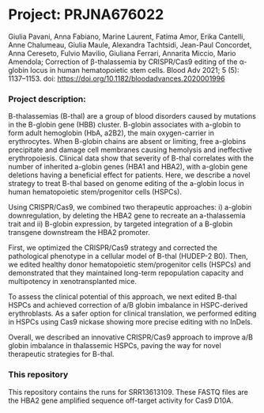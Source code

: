 # Project: PRJNA676022

Giulia Pavani, Anna Fabiano, Marine Laurent, Fatima Amor, 
Erika Cantelli, Anne Chalumeau, Giulia Maule, Alexandra 
Tachtsidi, Jean-Paul Concordet, Anna Cereseto, Fulvio 
Mavilio, Giuliana Ferrari, Annarita Miccio, Mario 
Amendola; Correction of β-thalassemia by CRISPR/Cas9 
editing of the α-globin locus in human hematopoietic stem 
cells. Blood Adv 2021; 5 (5): 1137–1153. doi: 
https://doi.org/10.1182/bloodadvances.2020001996

### Project description: 
B-thalassemias (B-thal) are a group of blood disorders 
caused by mutations in the B-globin gene (HBB) cluster. 
B-globin associates with a-globin to form adult 
hemoglobin (HbA, a2B2), the main oxygen-carrier in 
erythrocytes. When B-globin chains are absent or 
limiting, free a-globins precipitate and damage cell 
membranes causing hemolysis and ineffective 
erythropoiesis. Clinical data show that severity of 
B-thal correlates with the number of inherited a-globin 
genes (HBA1 and HBA2), with a-globin gene deletions 
having a beneficial effect for patients.
Here, we describe a novel strategy to treat B-thal based 
on genome editing of the a-globin locus in human 
hematopoietic stem/progenitor cells (HSPCs).

Using CRISPR/Cas9, we combined two therapeutic 
approaches: i) a-globin downregulation, by deleting the 
HBA2 gene to recreate an a-thalassemia trait and ii) 
B-globin expression, by targeted integration of a 
B-globin transgene downstream the HBA2 promoter.

First, we optimized the CRISPR/Cas9 strategy and 
corrected the pathological phenotype in a cellular model 
of B-thal (HUDEP-2 B0). Then, we edited healthy donor 
hematopoietic stem/progenitor cells (HSPCs) and 
demonstrated that they maintained long-term repopulation 
capacity and multipotency in xenotransplanted mice.

To assess the clinical potential of this approach, we 
next edited B-thal HSPCs and achieved correction of a/B 
globin imbalance in HSPC-derived erythroblasts. As a 
safer option for clinical translation, we performed 
editing in HSPCs using Cas9 nickase showing more precise 
editing with no InDels.

Overall, we described an innovative CRISPR/Cas9 approach 
to improve a/B globin imbalance in thalassemic HSPCs, 
paving the way for novel therapeutic strategies for 
B-thal.


### This repository

This repository contains the runs for SRR13613109. These FASTQ files are the HBA2 gene amplified sequence off-target activity for Cas9 D10A. 
